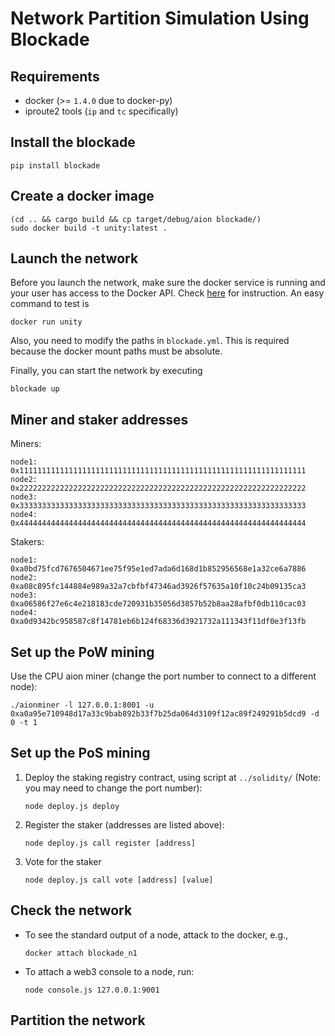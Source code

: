 # Network Partition Simulation Using Blockade

## Requirements

- docker (>= `1.4.0` due to docker-py)
- iproute2 tools (`ip` and `tc` specifically)

## Install the blockade

```
pip install blockade
```

## Create a docker image

```
(cd .. && cargo build && cp target/debug/aion blockade/)
sudo docker build -t unity:latest .
```

## Launch the network

Before you launch the network, make sure the docker service is running 
and your user has access to the Docker API. 
Check [here](https://stackoverflow.com/questions/21871479/docker-cant-connect-to-docker-daemon)
for instruction. An easy command to test is
```
docker run unity
```

Also, you need to modify the paths in `blockade.yml`. This is required because
the docker mount paths must be absolute.

Finally, you can start the network by executing

```
blockade up
```

## Miner and staker addresses

Miners:
```
node1: 0x1111111111111111111111111111111111111111111111111111111111111111
node2: 0x2222222222222222222222222222222222222222222222222222222222222222
node3: 0x3333333333333333333333333333333333333333333333333333333333333333
node4: 0x4444444444444444444444444444444444444444444444444444444444444444
```

Stakers:
```
node1: 0xa0bd75fcd7676504671ee75f95e1ed7ada6d168d1b852956568e1a32ce6a7886
node2: 0xa08c895fc144884e989a32a7cbfbf47346ad3926f57635a10f10c24b09135ca3
node3: 0xa06586f27e6c4e218183cde720931b35056d3857b52b8aa28afbf0db110cac03
node4: 0xa0d9342bc958587c8f14781eb6b124f68336d3921732a111343f11df0e3f13fb
```

## Set up the PoW mining

Use the CPU aion miner (change the port number to connect to a different node):
```
./aionminer -l 127.0.0.1:8001 -u 0xa0a95e710948d17a33c9bab892b33f7b25da064d3109f12ac89f249291b5dcd9 -d 0 -t 1
```

## Set up the PoS mining

1. Deploy the staking registry contract, using script at `../solidity/` (Note:
you may need to change the port number):

    ```
    node deploy.js deploy
    ```

2. Register the staker (addresses are listed above):

    ```
    node deploy.js call register [address]
    ```

3. Vote for the staker

    ```
    node deploy.js call vote [address] [value]
    ```

## Check the network

- To see the standard output of a node, attack to the docker, e.g.,

    ```
    docker attach blockade_n1
    ```

- To attach a web3 console to a node, run:

    ```
    node console.js 127.0.0.1:9001
    ```

## Partition the network